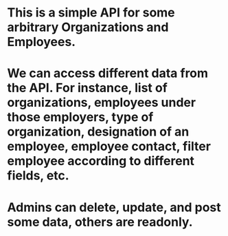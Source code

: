# This is a simple API for some arbitrary Organizations and Employees.
# We can access different data from the API. For instance, list of organizations, employees under those employers, type of organization, designation of an employee, employee contact, filter employee according to different fields, etc.
# Admins can delete, update, and post some data, others are readonly.
